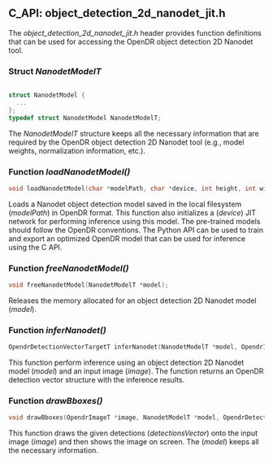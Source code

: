 ## C_API: object_detection_2d_nanodet_jit.h


The *object_detection_2d_nanodet_jit.h* header provides function definitions that can be used for accessing the OpenDR object detection 2D Nanodet tool.

### Struct *NanodetModelT*
```C

struct NanodetModel {
  ...
};
typedef struct NanodetModel NanodetModelT;
```
The *NanodetModelT* structure keeps all the necessary information that are required by the OpenDR object detection 2D Nanodet tool (e.g., model weights, normalization information, etc.).


### Function *loadNanodetModel()*
```C
void loadNanodetModel(char *modelPath, char *device, int height, int width, float scoreThreshold, NanodetModelT *model);
```
Loads a Nanodet object detection model saved in the local filesystem (*modelPath*) in OpenDR format.
This function also initializes a (*device*) JIT network for performing inference using this model.
The pre-trained models should follow the OpenDR conventions.
The Python API can be used to train and export an optimized OpenDR model that can be used for inference using the C API.

### Function *freeNanodetModel()*
```C
void freeNanodetModel(NanodetModelT *model);
```
Releases the memory allocated for an object detection 2D Nanodet model (*model*).


### Function *inferNanodet()*
```C
OpendrDetectionVectorTargetT inferNanodet(NanodetModelT *model, OpendrImageT *image);
```
This function perform inference using an object detection 2D Nanodet model (*model*) and an input image (*image*).
The function returns an OpenDR detection vector structure with the inference results.


### Function *drawBboxes()*
```C
void drawBboxes(OpendrImageT *image, NanodetModelT *model, OpendrDetectionVectorTargetT *detectionsVector);
```
This function draws the given detections (*detectionsVector*) onto the input image (*image*) and then shows the image on screen.
The (*model*) keeps all the necessary information.

